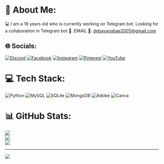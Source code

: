 # 💫 About Me:
💻 I am a 18 years old who is currently working on Telegram bot. Looking for a collaboration in Telegram bot 🤖. EMAIL 📧: debayanabae2005@gmail.com


## 🌐 Socials:
[![Discord](https://img.shields.io/badge/Discord-%237289DA.svg?logo=discord&logoColor=white)](https://discord.gg/das_08) [![Facebook](https://img.shields.io/badge/Facebook-%231877F2.svg?logo=Facebook&logoColor=white)](https://facebook.com/だすーくん) [![Instagram](https://img.shields.io/badge/Instagram-%23E4405F.svg?logo=Instagram&logoColor=white)](https://instagram.com/das_abae) [![Pinterest](https://img.shields.io/badge/Pinterest-%23E60023.svg?logo=Pinterest&logoColor=white)](https://pinterest.com/debayanabae2005) [![YouTube](https://img.shields.io/badge/YouTube-%23FF0000.svg?logo=YouTube&logoColor=white)](https://youtube.com/@dasabae ) 

# 💻 Tech Stack:
![Python](https://img.shields.io/badge/python-3670A0?style=for-the-badge&logo=python&logoColor=ffdd54) ![MySQL](https://img.shields.io/badge/mysql-%2300000f.svg?style=for-the-badge&logo=mysql&logoColor=white) ![SQLite](https://img.shields.io/badge/sqlite-%2307405e.svg?style=for-the-badge&logo=sqlite&logoColor=white) ![MongoDB](https://img.shields.io/badge/MongoDB-%234ea94b.svg?style=for-the-badge&logo=mongodb&logoColor=white) ![Adobe](https://img.shields.io/badge/adobe-%23FF0000.svg?style=for-the-badge&logo=adobe&logoColor=white) ![Canva](https://img.shields.io/badge/Canva-%2300C4CC.svg?style=for-the-badge&logo=Canva&logoColor=white)
# 📊 GitHub Stats:
![](https://github-readme-stats.vercel.app/api?username=Debayan08&theme=dark&hide_border=false&include_all_commits=false&count_private=false)<br/>
![](https://github-readme-streak-stats.herokuapp.com/?user=Debayan08&theme=dark&hide_border=false)<br/>
![](https://github-readme-stats.vercel.app/api/top-langs/?username=Debayan08&theme=dark&hide_border=false&include_all_commits=false&count_private=false&layout=compact)

---
[![](https://visitcount.itsvg.in/api?id=Debayan08&icon=0&color=0)](https://visitcount.itsvg.in)

<!-- Proudly created with GPRM ( https://gprm.itsvg.in ) -->